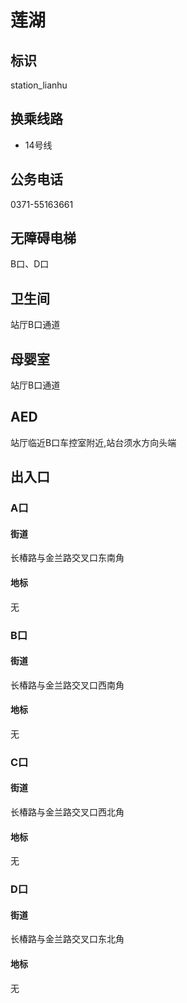 # 莲湖

## 标识

station_lianhu

## 换乘线路

- 14号线

## 公务电话

0371-55163661

## 无障碍电梯

B口、D口

## 卫生间

站厅B口通道

## 母婴室

站厅B口通道

## AED

站厅临近B口车控室附近,站台须水方向头端

## 出入口

### A口

#### 街道

长椿路与金兰路交叉口东南角

#### 地标

无

### B口

#### 街道

长椿路与金兰路交叉口西南角

#### 地标

无

### C口

#### 街道

长椿路与金兰路交叉口西北角

#### 地标

无

### D口

#### 街道

长椿路与金兰路交叉口东北角

#### 地标

无

